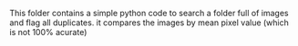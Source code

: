 This folder contains a simple python code to search a folder full of images and flag all duplicates. it compares the images by mean pixel value (which is not 100% acurate)

